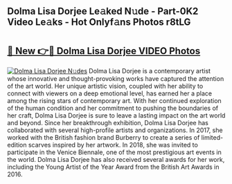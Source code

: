 ## Dolma Lisa Dorjee Le𝚊ked N𝚞de - Part-0K2 Video Le𝚊ks - Hot Onlyf𝚊ns Photos r8tLG

# <h2><a href="http://ab85851.deff.icu/?id=Dolma+Lisa+Dorjee">🔗 New 👉🔴 Dolma Lisa Dorjee VIDEO Photos</a></h2>

[![Dolma Lisa Dorjee N𝚞des](https://i.imgur.com/rIISA9y.gif)](http://ab85851.deff.icu/?id=Dolma+Lisa+Dorjee)
Dolma Lisa Dorjee is a contemporary artist whose innovative and thought-provoking works have captured the attention of the art world. Her unique artistic vision, coupled with her ability to connect with viewers on a deep emotional level, has earned her a place among the rising stars of contemporary art. With her continued exploration of the human condition and her commitment to pushing the boundaries of her craft, Dolma Lisa Dorjee is sure to leave a lasting impact on the art world and beyond. Since her breakthrough exhibition, Dolma Lisa Dorjee has collaborated with several high-profile artists and organizations. In 2017, she worked with the British fashion brand Burberry to create a series of limited-edition scarves inspired by her artwork. In 2018, she was invited to participate in the Venice Biennale, one of the most prestigious art events in the world. Dolma Lisa Dorjee has also received several awards for her work, including the Young Artist of the Year Award from the British Art Awards in 2016.
